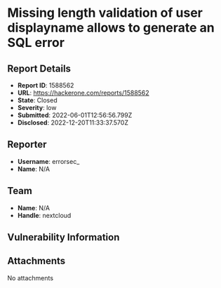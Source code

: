 # Missing length validation of user displayname allows to generate an SQL error

## Report Details
- **Report ID**: 1588562
- **URL**: https://hackerone.com/reports/1588562
- **State**: Closed
- **Severity**: low
- **Submitted**: 2022-06-01T12:56:56.799Z
- **Disclosed**: 2022-12-20T11:33:37.570Z

## Reporter
- **Username**: errorsec_
- **Name**: N/A

## Team
- **Name**: N/A
- **Handle**: nextcloud

## Vulnerability Information


## Attachments
No attachments
